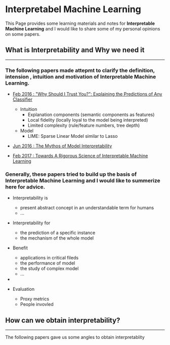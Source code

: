 # Interpretabel Machine Learning

This Page provides some learning materials and notes for **Interpretable Machine Learning** and I would like to share some of my personal opinions on some papers.

## **What** is Interpretability and **Why** we need it

---

### The following papers made attepmt to clarify the definition, intension , intuition and motivation of Interpretable Machine Learning.

- [Feb 2016 : "Why Should I Trust You?": Explaining the Predictions of Any Classifier](https://arxiv.org/abs/1602.04938) 
  - Intuition
    - Explanation components (semantic components as features)
    - Local fidelity (locally loyal to the model being interpreted)
    - Limited complexity (rule/feature numbers, tree depth)
  - Model
    - LIME: Sparse Linear Model similar to Lasso

- [Jun 2016 : The Mythos of Model Interpretability](https://arxiv.org/abs/1606.03490) 

- [Feb 2017 : Towards A Rigorous Science of Interpretable Machine Learning](https://arxiv.org/abs/1702.08608) 

### Generally, these papers tried to build up the basis of Interpretable Machine Learning and I would like to summerize here for advice.

- Interpretability is
  - present abstract concept in an understandable term for humans
  - ...

- Interpretability for
  - the prediction of a specific instance
  - the mechanism of the whole model
- Benefit
  - applications in critical fileds
  - the performance of model
  - the study of complex model
  - ...
- 
- Evaluation
  - Proxy metrics
  - People invovled

## **How** can we obtain interpretability?

---

The following papers gave us some angles to obtain interpretablity

#